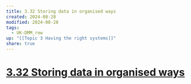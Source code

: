 ```yaml
---
title: 3.32 Storing data in organised ways
created: 2024-08-28
modified: 2024-08-28
tags:
  - UK-DMM_row
up: "[[Topic 3 Having the right systems]]"
share: true
---
```

# [3.32 Storing data in organised ways](3.32%20Storing%20data%20in%20organised%20ways.md)
